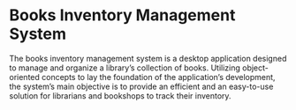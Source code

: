 # Books Inventory Management System
The books inventory management system is a desktop
application designed to manage and organize a library’s collection of
books. Utilizing object-oriented concepts to lay the foundation of the
application’s development, the system’s main objective is to provide
an efficient and an easy-to-use solution for librarians and bookshops
to track their inventory.